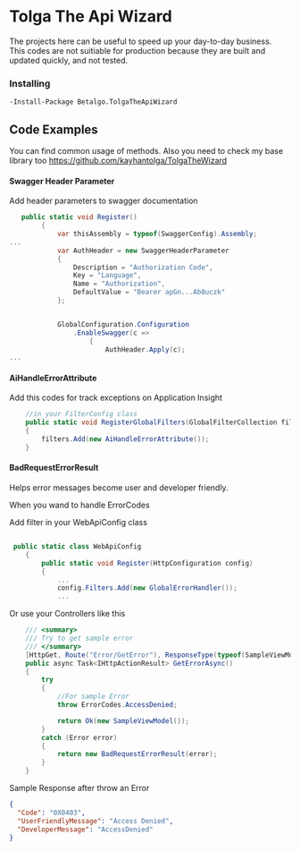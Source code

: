 ﻿# Tolga The Api Wizard

The projects here can be useful to speed up your day-to-day business. <br>
This codes are not suitiable for production  because they are built and updated quickly, and not tested.

### Installing 

```
-Install-Package Betalgo.TolgaTheApiWizard 
```

## Code Examples
You can find common usage of methods. Also you need to check my base library too
https://github.com/kayhantolga/TolgaTheWizard
#### Swagger Header Parameter
Add header parameters to swagger documentation
```csharp
   public static void Register()
        {
            var thisAssembly = typeof(SwaggerConfig).Assembly;
...
            var AuthHeader = new SwaggerHeaderParameter
            {
                Description = "Authorization Code",
                Key = "Language",
                Name = "Authorization",
                DefaultValue = "Bearer apGn...Ab8uczk"
            };


            GlobalConfiguration.Configuration
                .EnableSwagger(c =>
                    {
                        AuthHeader.Apply(c);
...
```

#### AiHandleErrorAttribute
Add this codes for track exceptions on Application Insight

```csharp
    //in your FilterConfig class
    public static void RegisterGlobalFilters(GlobalFilterCollection filters)
    {
        filters.Add(new AiHandleErrorAttribute());
    }
```
#### BadRequestErrorResult
Helps error messages become user and developer friendly.

When you wand to handle ErrorCodes

Add filter in your WebApiConfig class
```csharp

 public static class WebApiConfig
    {
        public static void Register(HttpConfiguration config)
        {
            ...
            config.Filters.Add(new GlobalErrorHandler());
            ...         
```
Or use your Controllers like this
```csharp
    /// <summary>
    /// Try to get sample error
    /// </summary>
    [HttpGet, Route("Error/GetError"), ResponseType(typeof(SampleViewModel))]
    public async Task<IHttpActionResult> GetErrorAsync()
    {
        try
        {
            //For sample Error
            throw ErrorCodes.AccessDenied;

            return Ok(new SampleViewModel());
        }
        catch (Error error)
        {
            return new BadRequestErrorResult(error);
        }
    }
```

Sample Response after throw an Error
```json
{
  "Code": "0X0403",
  "UserFriendlyMessage": "Access Denied",
  "DeveloperMessage": "AccessDenied"
}
```





